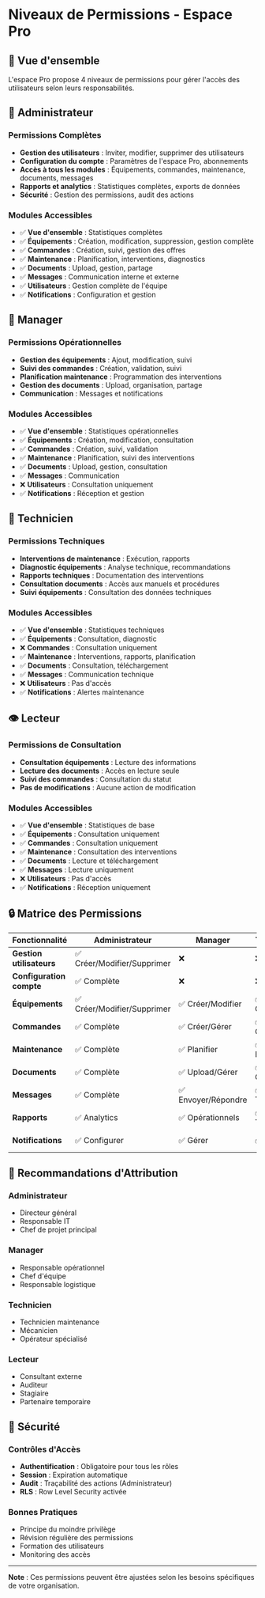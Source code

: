 # Niveaux de Permissions - Espace Pro

## 🎯 Vue d'ensemble
L'espace Pro propose 4 niveaux de permissions pour gérer l'accès des utilisateurs selon leurs responsabilités.

## 👑 Administrateur

### Permissions Complètes
- **Gestion des utilisateurs** : Inviter, modifier, supprimer des utilisateurs
- **Configuration du compte** : Paramètres de l'espace Pro, abonnements
- **Accès à tous les modules** : Équipements, commandes, maintenance, documents, messages
- **Rapports et analytics** : Statistiques complètes, exports de données
- **Sécurité** : Gestion des permissions, audit des actions

### Modules Accessibles
- ✅ **Vue d'ensemble** : Statistiques complètes
- ✅ **Équipements** : Création, modification, suppression, gestion complète
- ✅ **Commandes** : Création, suivi, gestion des offres
- ✅ **Maintenance** : Planification, interventions, diagnostics
- ✅ **Documents** : Upload, gestion, partage
- ✅ **Messages** : Communication interne et externe
- ✅ **Utilisateurs** : Gestion complète de l'équipe
- ✅ **Notifications** : Configuration et gestion

## 🏢 Manager

### Permissions Opérationnelles
- **Gestion des équipements** : Ajout, modification, suivi
- **Suivi des commandes** : Création, validation, suivi
- **Planification maintenance** : Programmation des interventions
- **Gestion des documents** : Upload, organisation, partage
- **Communication** : Messages et notifications

### Modules Accessibles
- ✅ **Vue d'ensemble** : Statistiques opérationnelles
- ✅ **Équipements** : Création, modification, consultation
- ✅ **Commandes** : Création, suivi, validation
- ✅ **Maintenance** : Planification, suivi des interventions
- ✅ **Documents** : Upload, gestion, consultation
- ✅ **Messages** : Communication
- ❌ **Utilisateurs** : Consultation uniquement
- ✅ **Notifications** : Réception et gestion

## 🔧 Technicien

### Permissions Techniques
- **Interventions de maintenance** : Exécution, rapports
- **Diagnostic équipements** : Analyse technique, recommandations
- **Rapports techniques** : Documentation des interventions
- **Consultation documents** : Accès aux manuels et procédures
- **Suivi équipements** : Consultation des données techniques

### Modules Accessibles
- ✅ **Vue d'ensemble** : Statistiques techniques
- ✅ **Équipements** : Consultation, diagnostic
- ❌ **Commandes** : Consultation uniquement
- ✅ **Maintenance** : Interventions, rapports, planification
- ✅ **Documents** : Consultation, téléchargement
- ✅ **Messages** : Communication technique
- ❌ **Utilisateurs** : Pas d'accès
- ✅ **Notifications** : Alertes maintenance

## 👁️ Lecteur

### Permissions de Consultation
- **Consultation équipements** : Lecture des informations
- **Lecture des documents** : Accès en lecture seule
- **Suivi des commandes** : Consultation du statut
- **Pas de modifications** : Aucune action de modification

### Modules Accessibles
- ✅ **Vue d'ensemble** : Statistiques de base
- ✅ **Équipements** : Consultation uniquement
- ✅ **Commandes** : Consultation uniquement
- ✅ **Maintenance** : Consultation des interventions
- ✅ **Documents** : Lecture et téléchargement
- ✅ **Messages** : Lecture uniquement
- ❌ **Utilisateurs** : Pas d'accès
- ✅ **Notifications** : Réception uniquement

## 🔒 Matrice des Permissions

| Fonctionnalité | Administrateur | Manager | Technicien | Lecteur |
|----------------|----------------|---------|------------|---------|
| **Gestion utilisateurs** | ✅ Créer/Modifier/Supprimer | ❌ | ❌ | ❌ |
| **Configuration compte** | ✅ Complète | ❌ | ❌ | ❌ |
| **Équipements** | ✅ Créer/Modifier/Supprimer | ✅ Créer/Modifier | ✅ Consulter | ✅ Consulter |
| **Commandes** | ✅ Complète | ✅ Créer/Gérer | ✅ Consulter | ✅ Consulter |
| **Maintenance** | ✅ Complète | ✅ Planifier | ✅ Intervenir | ✅ Consulter |
| **Documents** | ✅ Complète | ✅ Upload/Gérer | ✅ Consulter | ✅ Consulter |
| **Messages** | ✅ Complète | ✅ Envoyer/Répondre | ✅ Technique | ✅ Lire |
| **Rapports** | ✅ Analytics | ✅ Opérationnels | ✅ Techniques | ✅ Basiques |
| **Notifications** | ✅ Configurer | ✅ Gérer | ✅ Recevoir | ✅ Recevoir |

## 🎯 Recommandations d'Attribution

### **Administrateur**
- Directeur général
- Responsable IT
- Chef de projet principal

### **Manager**
- Responsable opérationnel
- Chef d'équipe
- Responsable logistique

### **Technicien**
- Technicien maintenance
- Mécanicien
- Opérateur spécialisé

### **Lecteur**
- Consultant externe
- Auditeur
- Stagiaire
- Partenaire temporaire

## 🔐 Sécurité

### Contrôles d'Accès
- **Authentification** : Obligatoire pour tous les rôles
- **Session** : Expiration automatique
- **Audit** : Traçabilité des actions (Administrateur)
- **RLS** : Row Level Security activée

### Bonnes Pratiques
- Principe du moindre privilège
- Révision régulière des permissions
- Formation des utilisateurs
- Monitoring des accès

---

**Note** : Ces permissions peuvent être ajustées selon les besoins spécifiques de votre organisation. 